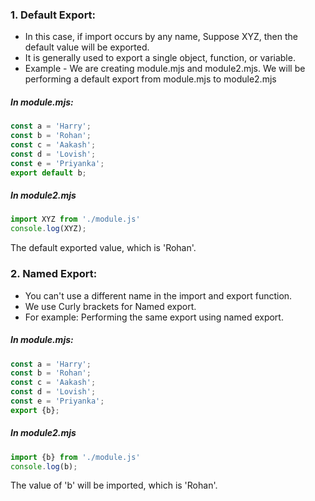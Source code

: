 ### 1. Default Export:
- In this case, if import occurs by any name, Suppose XYZ, then the default value will be exported.
- It is generally used to export a single object, function, or variable.
- Example - We are creating module.mjs and module2.mjs. We will be performing a default export from module.mjs to module2.mjs
##### In module.mjs: 
```javascript
const a = 'Harry';
const b = 'Rohan';
const c = 'Aakash';
const d = 'Lovish';
const e = 'Priyanka';
export default b;
```
##### In module2.mjs
```javascript
import XYZ from './module.js'
console.log(XYZ);
```
The default exported value, which is 'Rohan'.

### 2. Named Export:
- You can't use a different name in the import and export function.
- We use Curly brackets for Named export.
- For example: Performing the same export using named export.
##### In module.mjs:
```javascript
const a = 'Harry';
const b = 'Rohan';
const c = 'Aakash';
const d = 'Lovish';
const e = 'Priyanka';
export {b};
```
##### In module2.mjs
```javascript
import {b} from './module.js'
console.log(b);
```
The value of 'b' will be imported, which is 'Rohan'.
